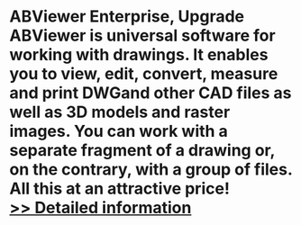 # ABViewer Enterprise, Upgrade<br />ABViewer is universal software for working with drawings. It enables you to view, edit, convert, measure and print DWGand other CAD files as well as 3D models and raster images. You can work with a separate fragment of a drawing or, on the contrary, with a group of files. All this at an attractive price!<br />[>> Detailed information](https://secure.shareit.com/shareit/product.html?productid=300295721&affiliateid=200057808)